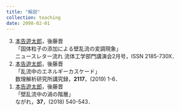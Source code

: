```yaml
---
title: "解説"
collection: teaching
date: 2098-02-01
---
```

<ol reversed>
<li>
<u>本告遊太郎</u>，後藤晋 <br>
「固体粒子の添加による壁乱流の変調現象」<br>
ニュースレター流れ 流体工学部門講演会2月号，ISSN 2185-730X．
</li>
<li>
<u>本告遊太郎</u>，後藤晋 <br>
「乱流中のエネルギーカスケード」<br>
数理解析研究所講究録，<b>2117</b>，(2019) 1-6．
</li>
<li>
<u>本告遊太郎</u>，後藤晋 <br>
「壁乱流中の渦の階層」 <br>
ながれ，<b>37</b>，(2018) 540-543．
</li>
</ol>
